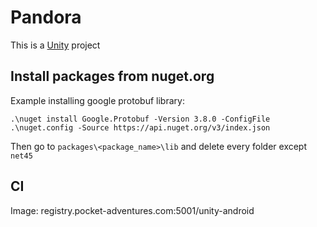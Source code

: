 # Pandora

This is a [Unity](https://unity.com) project

## Install packages from nuget.org

Example installing google protobuf library:

```
.\nuget install Google.Protobuf -Version 3.8.0 -ConfigFile .\nuget.config -Source https://api.nuget.org/v3/index.json
```

Then go to `packages\<package_name>\lib` and delete every folder except `net45`

## CI

Image: registry.pocket-adventures.com:5001/unity-android